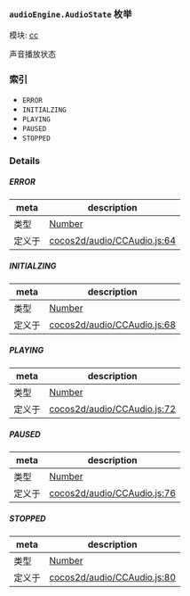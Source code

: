 ### `audioEngine.AudioState` 枚举



模块: [cc](../modules/cc.md)


声音播放状态


### 索引
  - `ERROR`
  - `INITIALZING`
  - `PLAYING`
  - `PAUSED`
  - `STOPPED`

### Details


##### ERROR

> 

| meta | description |
|------|-------------|
| 类型 | <a href="https://developer.mozilla.org/en/JavaScript/Reference/Global_Objects/Number" class="crosslink external" target="_blank">Number</a> |
| 定义于 | [cocos2d/audio/CCAudio.js:64](https://github.com/cocos-creator/engine/blob/efe6330ab64803299d3b7fecde039ffed2d9e696/cocos2d/audio/CCAudio.js#L64) |



##### INITIALZING

> 

| meta | description |
|------|-------------|
| 类型 | <a href="https://developer.mozilla.org/en/JavaScript/Reference/Global_Objects/Number" class="crosslink external" target="_blank">Number</a> |
| 定义于 | [cocos2d/audio/CCAudio.js:68](https://github.com/cocos-creator/engine/blob/efe6330ab64803299d3b7fecde039ffed2d9e696/cocos2d/audio/CCAudio.js#L68) |



##### PLAYING

> 

| meta | description |
|------|-------------|
| 类型 | <a href="https://developer.mozilla.org/en/JavaScript/Reference/Global_Objects/Number" class="crosslink external" target="_blank">Number</a> |
| 定义于 | [cocos2d/audio/CCAudio.js:72](https://github.com/cocos-creator/engine/blob/efe6330ab64803299d3b7fecde039ffed2d9e696/cocos2d/audio/CCAudio.js#L72) |



##### PAUSED

> 

| meta | description |
|------|-------------|
| 类型 | <a href="https://developer.mozilla.org/en/JavaScript/Reference/Global_Objects/Number" class="crosslink external" target="_blank">Number</a> |
| 定义于 | [cocos2d/audio/CCAudio.js:76](https://github.com/cocos-creator/engine/blob/efe6330ab64803299d3b7fecde039ffed2d9e696/cocos2d/audio/CCAudio.js#L76) |



##### STOPPED

> 

| meta | description |
|------|-------------|
| 类型 | <a href="https://developer.mozilla.org/en/JavaScript/Reference/Global_Objects/Number" class="crosslink external" target="_blank">Number</a> |
| 定义于 | [cocos2d/audio/CCAudio.js:80](https://github.com/cocos-creator/engine/blob/efe6330ab64803299d3b7fecde039ffed2d9e696/cocos2d/audio/CCAudio.js#L80) |


